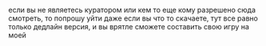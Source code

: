 если вы не являетесь куратором или кем то еще кому разрешено сюда смотреть, то попрошу уйти
даже если вы что то скачаете, тут все равно только дедлайн версия, и вы врятле сможете составить свою игру на моей
